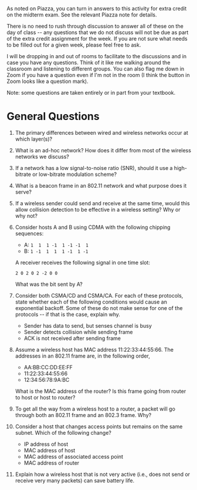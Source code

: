 As noted on Piazza,
you can turn in answers to this activity for extra credit on the midterm exam.
See the relevant Piazza note for details.

There is no need to rush through discussion to answer all of these on the day
of class --
any questions that we do not discuss will not be due as part of the extra
credit assignment for the week.
If you are not sure what needs to be filled out for a given week,
please feel free to ask.

I will be dropping in and out of rooms to facilitate to the discussions and in
case you have any questions.
Think of it like me walking around the classroom and listening to different
groups.
You can also flag me down in Zoom if you have a question even if I'm not in the
room
(I think the button in Zoom looks like a question mark).

Note: some questions are taken entirely or in part from your textbook.

# General Questions

1. The primary differences between wired and wireless networks occur at which
   layer(s)?

2. What is an ad-hoc network?
   How does it differ from most of the wireless networks we discuss?

3. If a network has a low signal-to-noise ratio (SNR),
   should it use a high-bitrate or low-bitrate modulation scheme?

4. What is a beacon frame in an 802.11 network and what purpose does it serve?

5. If a wireless sender could send and receive at the same time,
   would this allow collision detection to be effective in a wireless setting?
   Why or why not?

6. Consider hosts A and B using CDMA with the following chipping sequences:
   * A: `1  1  1 -1  1 -1 -1  1`
   * B: `1 -1  1  1  1 -1  1 -1`

   A receiver receives the following signal in one time slot:
   ```
   2 0 2 0 2 -2 0 0
   ```
   What was the bit sent by A?

7. Consider both CSMA/CD and CSMA/CA.
   For each of these protocols,
   state whether each of the following conditions would cause an exponential
   backoff.
   Some of these do not make sense for one of the protocols --
   if that is the case, explain why.
   * Sender has data to send, but senses channel is busy
   * Sender detects collision while sending frame
   * ACK is not received after sending frame

8. Assume a wireless host has MAC address 11:22:33:44:55:66.
   The addresses in an 802.11 frame are, in the following order,
   * AA:BB:CC:DD:EE:FF
   * 11:22:33:44:55:66
   * 12:34:56:78:9A:BC

   What is the MAC address of the router?
   Is this frame going from router to host or host to router?

9. To get all the way from a wireless host to a router,
   a packet will go through both an 802.11 frame and an 802.3 frame.
   Why?

10. Consider a host that changes access points but remains on the same subnet.
    Which of the following change?
    * IP address of host
    * MAC address of host
    * MAC address of associated access point
    * MAC address of router

11. Explain how a wireless host that is not very active
    (i.e., does not send or receive very many packets)
    can save battery life.

